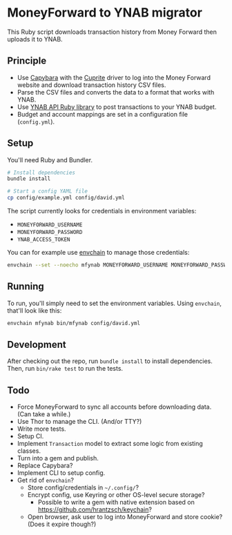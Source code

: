 # MoneyForward to YNAB migrator

This Ruby script downloads transaction history from Money Forward then uploads
it to YNAB.

## Principle

- Use [Capybara](https://github.com/teamcapybara/capybara) with the [Cuprite](https://github.com/rubycdp/cuprite)
  driver to log into the Money Forward website and download transaction history
  CSV files.
- Parse the CSV files and converts the data to a format that works with YNAB.
- Use [YNAB API Ruby library](https://github.com/ynab/ynab-sdk-ruby) to post
  transactions to your YNAB budget.
- Budget and account mappings are set in a configuration file (`config.yml`).

## Setup

You'll need Ruby and Bundler.

```sh
# Install dependencies
bundle install

# Start a config YAML file
cp config/example.yml config/david.yml
```

The script currently looks for credentials in environment variables:

- `MONEYFORWARD_USERNAME`
- `MONEYFORWARD_PASSWORD`
- `YNAB_ACCESS_TOKEN`

You can for example use [envchain](https://github.com/sorah/envchain) to manage
those credentials:

```sh
envchain --set --noecho mfynab MONEYFORWARD_USERNAME MONEYFORWARD_PASSWORD YNAB_ACCESS_TOKEN
```

## Running

To run, you'll simply need to set the environment variables.
Using `envchain`, that'll look like this:

```sh
envchain mfynab bin/mfynab config/david.yml
```

## Development

After checking out the repo, run `bundle install` to install dependencies. Then, run `bin/rake test` to run the tests.

## Todo

- Force MoneyForward to sync all accounts before downloading data. (Can take a while.)
- Use Thor to manage the CLI. (And/or TTY?)
- Write more tests.
- Setup CI.
- Implement `Transaction` model to extract some logic from existing classes.
- Turn into a gem and publish.
- Replace Capybara?
- Implement CLI to setup config.
- Get rid of `envchain`?
  - Store config/credentials in `~/.config/`?
  - Encrypt config, use Keyring or other OS-level secure storage?
    - Possible to write a gem with native extension based on <https://github.com/hrantzsch/keychain>?
  - Open browser, ask user to log into MoneyForward and store cookie? (Does it expire though?)
